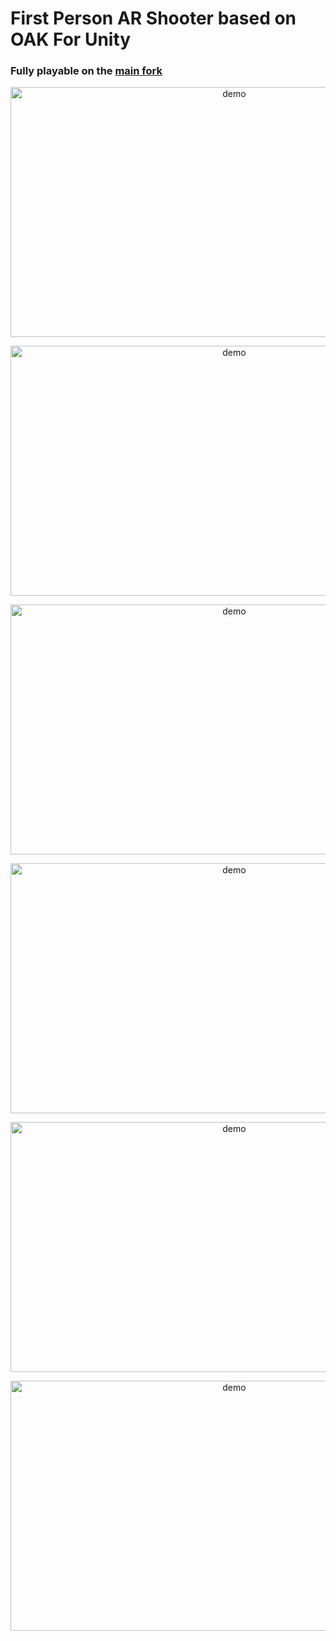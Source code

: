 # First Person AR Shooter based on OAK For Unity

### Fully playable on the [main fork](https://github.com/AndreiMoraru123/depthai-unity)

<p align="center">
  <img src="https://github.com/user-attachments/assets/5e7147b4-c94f-43ed-866a-b8a040a110de" alt="demo" width="700" height="400">
</p>

<p align="center">
  <img src="https://github.com/user-attachments/assets/395a20c0-db4e-4958-96ca-8aa8b524945d" alt="demo" width="700" height="400">
</p>

<p align="center">
  <img src="https://github.com/user-attachments/assets/ccb6f173-6c6f-4bc0-91b7-04799666fece" alt="demo" width="700" height="400">
</p>

<p align="center">
  <img src="https://github.com/user-attachments/assets/51c0e385-9a03-4b65-b106-a92f5016506f" alt="demo" width="700" height="400">
</p>

<p align="center">
  <img src="https://github.com/user-attachments/assets/dfac84cd-3d08-43c4-a198-20b810568868" alt="demo" width="700" height="400">
</p>

<p align="center">
  <img src="https://github.com/user-attachments/assets/53ffbea2-edd5-469a-a225-ba27f55833b9" alt="demo" width="700" height="400">
</p>

